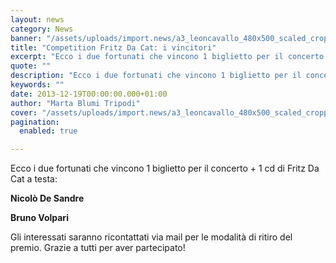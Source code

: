 ```yaml
---
layout: news
category: News
banner: "/assets/uploads/import.news/a3_leoncavallo_480x500_scaled_cropp.jpg"
title: "Competition Fritz Da Cat: i vincitori"
excerpt: "Ecco i due fortunati che vincono 1 biglietto per il concerto + 1 cd di Fritz Da Cat a testa: Nicolò De Sandre Bruno Volpari Gli interessati saranno ricontattati via mail per le modalità di ritiro del premio. Grazie a tutti per aver partecipato!"
quote: ""
description: "Ecco i due fortunati che vincono 1 biglietto per il concerto + 1 cd di Fritz Da Cat a testa: Nicolò De Sandre Bruno Volpari Gli interessati saranno ricontattati via mail per le modalità di ritiro del premio. Grazie a tutti per aver partecipato!"
keywords: ""
date: 2013-12-19T00:00:00.000+01:00
author: "Marta Blumi Tripodi"
cover: "/assets/uploads/import.news/a3_leoncavallo_480x500_scaled_cropp.jpg"
pagination:
  enabled: true

---
```


[](https://hotmc.com/competition-fritz-da-cat-vinci-il-cd-un-biglietto-per-il-concerto-al-leoncavallo/a3%5Fleoncavallo%5F480x500%5Fscaled%5Fcropp/)

Ecco i due fortunati che vincono 1 biglietto per il concerto + 1 cd di Fritz Da Cat a testa:

**Nicolò De Sandre**

**Bruno Volpari**

Gli interessati saranno ricontattati via mail per le modalità di ritiro del premio. Grazie a tutti per aver partecipato!